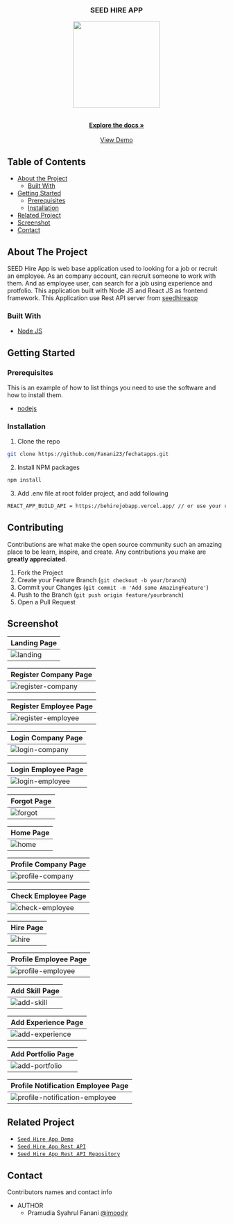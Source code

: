 <br />
<p align="center">

  <h3 align="center">SEED HIRE APP</h3>
  <p align="center">
    <image align="center" width="200" src='./public/demo/logo.png' />
  </p>

  <p align="center">
    <br />
    <a href="https://github.com/Fanani23/fehirejobapp.git"><strong>Explore the docs »</strong></a>
    <br />
    <br />
    <a href="https://fehirejobapp.vercel.app/">View Demo</a>
  </p>
</p>

<!-- TABLE OF CONTENTS -->

## Table of Contents

- [About the Project](#about-the-project)
  - [Built With](#built-with)
- [Getting Started](#getting-started)
  - [Prerequisites](#prerequisites)
  - [Installation](#installation)
- [Related Project](#related-project)
- [Screenshot](#screenshot)
- [Contact](#contact)

<!-- ABOUT THE PROJECT -->

## About The Project

SEED Hire App is web base application used to looking for a job or recruit an employee. As an company account, can recruit someone to work with them. And as employee user, can search for a job using experience and protfolio. This application built with Node JS and React JS as frontend framework.
This Application use Rest API server from [seedhireapp](https://behirejobapp.vercel.app/)

### Built With

- [Node JS](https://nodejs.org/en/docs/)

<!-- GETTING STARTED -->

## Getting Started

### Prerequisites

This is an example of how to list things you need to use the software and how to install them.

- [nodejs](https://nodejs.org/en/download/)

### Installation

1. Clone the repo

```sh
git clone https://github.com/Fanani23/fechatapps.git
```

2. Install NPM packages

```sh
npm install
```

3. Add .env file at root folder project, and add following

```sh
REACT_APP_BUILD_API = https://behirejobapp.vercel.app/ // or use your own

```

<!-- CONTRIBUTING -->

## Contributing

Contributions are what make the open source community such an amazing place to be learn, inspire, and create. Any contributions you make are **greatly appreciated**.

1. Fork the Project
2. Create your Feature Branch (`git checkout -b your/branch`)
3. Commit your Changes (`git commit -m 'Add some AmazingFeature'`)
4. Push to the Branch (`git push origin feature/yourbranch`)
5. Open a Pull Request

<!-- SCREENSHOT -->

## Screenshot

| Landing Page                                                 |
| ------------------------------------------------------------ |
| ![landing](/public/demo/landing.png?raw=true "Landing Page") |

| Register Company Page                                                                   |
| --------------------------------------------------------------------------------------- |
| ![register-company](/public/demo/register-company.png?raw=true "Register Company Page") |

| Register Employee Page                                                                     |
| ------------------------------------------------------------------------------------------ |
| ![register-employee](/public/demo/register-employee.png?raw=true "Register Employee Page") |

| Login Company Page                                                             |
| ------------------------------------------------------------------------------ |
| ![login-company](/public/demo/login-company.png?raw=true "Login Company Page") |

| Login Employee Page                                                               |
| --------------------------------------------------------------------------------- |
| ![login-employee](/public/demo/login-employee.png?raw=true "Login Employee Page") |

| Forgot Page                                               |
| --------------------------------------------------------- |
| ![forgot](/public/demo/forgot.png?raw=true "Forgot Page") |

| Home Page                                           |
| --------------------------------------------------- |
| ![home](/public/demo/home.png?raw=true "Home Page") |

| Profile Company Page                                                                 |
| ------------------------------------------------------------------------------------ |
| ![profile-company](/public/demo/profile-company.png?raw=true "Profile Company Page") |

| Check Employee Page                                                               |
| --------------------------------------------------------------------------------- |
| ![check-employee](/public/demo/check-employee.png?raw=true "Check Employee Page") |

| Hire Page                                           |
| --------------------------------------------------- |
| ![hire](/public/demo/hire.png?raw=true "Hire Page") |

| Profile Employee Page                                                                   |
| --------------------------------------------------------------------------------------- |
| ![profile-employee](/public/demo/profile-employee.png?raw=true "Profile Employee Page") |

| Add Skill Page                                                     |
| ------------------------------------------------------------------ |
| ![add-skill](/public/demo/add-skill.png?raw=true "Add Skill Page") |

| Add Experience Page                                                               |
| --------------------------------------------------------------------------------- |
| ![add-experience](/public/demo/add-experience.png?raw=true "Add Experience Page") |

| Add Portfolio Page                                                             |
| ------------------------------------------------------------------------------ |
| ![add-portfolio](/public/demo/add-protfolio.png?raw=true "Add Portfolio Page") |

| Profile Notification Employee Page                                                                                    |
| --------------------------------------------------------------------------------------------------------------------- |
| ![profile-notification-employee](/public/demo/profile-notification.png?raw=true "Profile Notification Employee Page") |

<!-- RELATED PROJECT -->

## Related Project

- [`Seed Hire App Demo`](https://fehirejobapp.vercel.app/)
- [`Seed Hire App Rest API`](https://behirejobapp.vercel.app/)
- [`Seed Hire App Rest API Repository`](https://github.com/Fanani23/fehirejobapp.git)

<!-- CONTACT -->

## Contact

Contributors names and contact info

- AUTHOR
  - Pramudia Syahrul Fanani [@imoody](https://github.com/Fanani23/)
